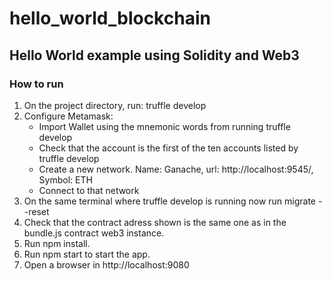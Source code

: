 # hello_world_blockchain
## Hello World example using Solidity and Web3

### How to run

1. On the project directory, run: truffle develop
2. Configure Metamask:
	* Import Wallet using the mnemonic words from running truffle develop
	* Check that the account is the first of the ten accounts listed by truffle develop
	* Create a new network. Name: Ganache, url: http://localhost:9545/, Symbol: ETH 
	* Connect to that network
3. On the same terminal where truffle develop is running now run migrate --reset
4. Check that the contract adress shown is the same one as in the bundle.js contract web3 instance.
5. Run npm install.
6. Run npm start to start the app.
7. Open a browser in http://localhost:9080